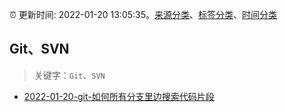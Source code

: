 :alarm_clock: 更新时间: 2022-01-20 13:05:35。[来源分类](../README.md)、[标签分类](../TAGS.md)、[时间分类](../TIMELINE.md)

## Git、SVN


> 关键字：`Git`、`SVN`



- [2022-01-20-git-如何所有分支里边搜索代码片段](https://www.v2ex.com/t/829528) 